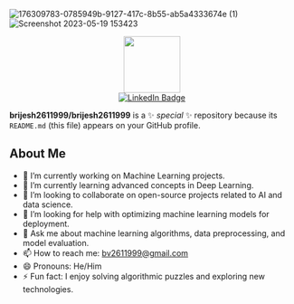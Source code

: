 ![176309783-0785949b-9127-417c-8b55-ab5a4333674e (1)](https://github.com/brijesh2611999/brijesh2611999/assets/123811248/8de4611c-1f69-4841-9427-b149c23dca19)
![Screenshot 2023-05-19 153423](https://github.com/brijesh2611999/brijesh2611999/assets/123811248/c548cb4a-38f5-4253-ad13-2b8b8ee45b0a)
<div id="header" align="center">
  <img src="https://media.giphy.com/media/M9gbBd9nbDrOTu1Mqx/giphy.gif" width="100"/>
</div>
<div id="badges" align="center">
  <a href="https://www.linkedin.com/in/brijeshverma086/">
    <img src="https://img.shields.io/badge/LinkedIn-blue?style=for-the-badge&logo=linkedin&logoColor=white" alt="LinkedIn Badge"/>
  </a>
<!--   <a href="your-youtube-URL">
    <img src="https://img.shields.io/badge/YouTube-red?style=for-the-badge&logo=youtube&logoColor=white" alt="Youtube Badge"/>
  </a> -->
<!--   <a href="your-twitter-URL">
    <img src="https://img.shields.io/badge/Twitter-blue?style=for-the-badge&logo=twitter&logoColor=white" alt="Twitter Badge"/>
  </a> -->
  <br>
<!-- <img src="https://komarev.com/ghpvc/?username=your-github-username&style=flat-square&color=blue" alt=""/> -->
</div>

**brijesh2611999/brijesh2611999** is a ✨ _special_ ✨ repository because its `README.md` (this file) appears on your GitHub profile.

## About Me

- 🔭 I’m currently working on Machine Learning projects.
- 🌱 I’m currently learning advanced concepts in Deep Learning.
- 👯 I’m looking to collaborate on open-source projects related to AI and data science.
- 🤔 I’m looking for help with optimizing machine learning models for deployment.
- 💬 Ask me about machine learning algorithms, data preprocessing, and model evaluation.
- 📫 How to reach me: [bv2611999@gmail.com](mailto:bv2611999@gmail.com)
- 😄 Pronouns: He/Him
- ⚡ Fun fact: I enjoy solving algorithmic puzzles and exploring new technologies.
